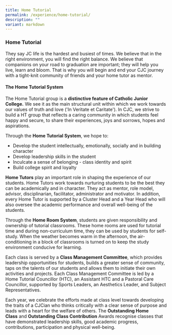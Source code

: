 ```yaml
---
title: Home Tutorial
permalink: /experience/home-tutorial/
description: ""
variant: markdown
---
```

### **Home Tutorial**
They say JC life is the hardest and busiest of times. We believe that in the right environment, you will find the right balance. We believe that companions on your road to graduation are important; they will help you live, learn and bloom. That is why you will begin and end your CJC journey with a tight-knit community of friends and your home tutor as mentor.

#### **The Home Tutorial System**
The Home Tutorial group is a **distinctive feature of Catholic Junior College.** We see it as the main structural unit within which we work towards our values of truth and love ('In Veritate et Caritate'). In CJC, we strive to build a HT group that reflects a caring community in which students feel happy and secure, to share their experiences, joys and sorrows, hopes and aspirations.

Through the **Home Tutorial System**, we hope to:
*   Develop the student intellectually, emotionally, socially and in building character
*   Develop leadership skills in the student
*   Inculcate a sense of belonging - class identity and spirit
*   Build college spirit and loyalty

**Home Tutors** play an important role in shaping the experience of our students. Home Tutors work towards nurturing students to be the best they can be academically and in character. They act as mentor, role model, advisor, disciplinarian, facilitator, administrator and motivator. In addition, every Home Tutor is supported by a Cluster Head and a Year Head who will also oversee the academic performance and overall well-being of the students.

Through the **Home Room System**, students are given responsibility and ownership of tutorial classrooms. These home rooms are used for tutorial time and during non-curriculum time, they can be used by students for self-study. When the weather becomes warm in the afternoon, the air-conditioning in a block of classrooms is turned on to keep the study environment conducive for learning.

Each class is served by a **Class Management Committee**, which provides leadership opportunities for students, builds a greater sense of community, taps on the talents of our students and allows them to initiate their own activities and projects. Each Class Management Committee is led by a Home Tutorial Councillor (HTC), an Assistant HTC and a Pastoral Care Councillor, supported by Sports Leaders, an Aesthetics Leader, and Subject Representatives. 
  
Each year, we celebrate the efforts made at class level towards developing the traits of a CJCian who thinks critically with a clear sense of purpose and leads with a heart for the welfare of others. The **Outstanding Home Class** and **Outstanding Class Contribution** Awards recognise classes that have demonstrated leadership skills, good academic progress, contributions, participation and physical well-being.